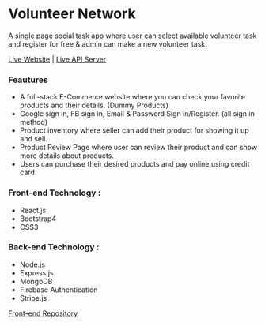 # Volunteer Network

A single page social task app where user can select available volunteer task and register for free & admin can make a new volunteer task.

[Live Website](https://ema-john-simple-83889.web.app/) | [Live API Server](https://ema-john-as.herokuapp.com/)

### Feautures
* A full-stack E-Commerce website where you can check your favorite products and their details. (Dummy Products)
* Google sign in, FB sign in, Email & Password Sign in/Register. (all sign in method)
* Product inventory where seller can add their product for showing it up and sell.
* Product Review Page where user can review their product and can show more details about products.
* Users can purchase their desired products and pay online using credit card.


### Front-end Technology :
* React.js
* Bootstrap4
* CSS3

### Back-end Technology :
* Node.js 
* Express.js
* MongoDB
* Firebase Authentication
* Stripe.js

[Front-end Repository](https://github.com/anik1612/ema-john-react-simple-site)

